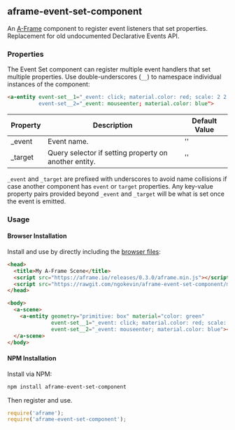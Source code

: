 ## aframe-event-set-component

An [A-Frame](https://aframe.io) component to register event listeners that set
properties. Replacement for old undocumented Declarative Events API.

### Properties

The Event Set component can register multiple event handlers that set multiple
properties. Use double-underscores (`__`) to namespace individual instances of
the component:

```html
<a-entity event-set__1="_event: click; material.color: red; scale: 2 2 2,
          event-set__2="_event: mouseenter; material.color: blue">
```

| Property | Description                                           | Default Value |
| -------- | -----------                                           | ------------- |
| _event   | Event name.                                           | ''            |
| _target  | Query selector if setting property on another entity. | ''            |

`_event` and `_target` are prefixed with underscores to avoid name collisions
if case another component has `event` or `target` properties. Any key-value
property pairs provided beyond `_event` and `_target` will be what is set once
the event is emitted.

### Usage

#### Browser Installation

Install and use by directly including the [browser files](dist):

```html
<head>
  <title>My A-Frame Scene</title>
  <script src="https://aframe.io/releases/0.3.0/aframe.min.js"></script>
  <script src="https://rawgit.com/ngokevin/aframe-event-set-component/master/dist/aframe-event-set-component.min.js"></script>
</head>

<body>
  <a-scene>
    <a-entity geometry="primitive: box" material="color: green"
              event-set__1="_event: click; material.color: red; scale: 2 2 2"
              event-set__2="_event: mouseenter; material.color: blue"></a-entity>
  </a-scene>
</body>
```

#### NPM Installation

Install via NPM:

```bash
npm install aframe-event-set-component
```

Then register and use.

```js
require('aframe');
require('aframe-event-set-component');
```

